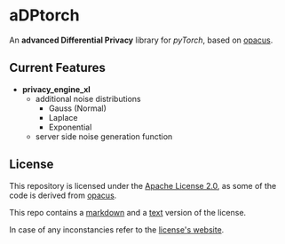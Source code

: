 # aDPtorch

An **advanced Differential Privacy** library for *pyTorch*, based on [opacus](https://github.com/pytorch/opacus).

## Current Features

- **privacy_engine_xl**
    - additional noise distributions
        - Gauss (Normal)
        - Laplace
        - Exponential
    - server side noise generation function

## License

This repository is licensed under the [Apache License 2.0](LICENSE.md), as some of the code is derived from [opacus](https://github.com/pytorch/opacus).

This repo contains a [markdown](LICENSE.md) and a [text](LICENSE-2.0.txt) version of the license.

In case of any inconstancies refer to the [license's website](http://www.apache.org/licenses/).
